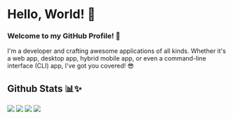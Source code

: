 # Hello, World! 👋
### Welcome to my GitHub Profile! 🚀
I'm a developer and crafting awesome applications of all kinds. Whether it's a web app, desktop app, hybrid mobile app, or even a command-line interface (CLI) app, I've got you covered! 😎

## Github Stats 📊✨
![](http://github-profile-summary-cards.vercel.app/api/cards/repos-per-language?username=afif-dev&theme=react)
![](http://github-profile-summary-cards.vercel.app/api/cards/most-commit-language?username=afif-dev&theme=react)
![](http://github-profile-summary-cards.vercel.app/api/cards/stats?username=afif-dev&theme=react)
![](http://github-profile-summary-cards.vercel.app/api/cards/productive-time?username=afif-dev&theme=react&utcOffset=8)


<!--
**afif-dev/afif-dev** is a ✨ _special_ ✨ repository because its `README.md` (this file) appears on your GitHub profile.

Here are some ideas to get you started:

- 🔭 I’m currently working on ...
- 🌱 I’m currently learning ...
- 👯 I’m looking to collaborate on ...
- 🤔 I’m looking for help with ...
- 💬 Ask me about ...
- 📫 How to reach me: ...
- 😄 Pronouns: ...
- ⚡ Fun fact: ...
-->
